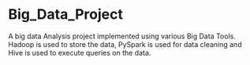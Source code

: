 # Big_Data_Project
A big data Analysis project implemented using various Big Data Tools. Hadoop is used to store the data, PySpark is used for data cleaning and Hive is used to execute queries on the data.
